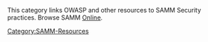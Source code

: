 This category links OWASP and other resources to SAMM Security
practices.
Browse SAMM
[Online](https://www.owasp.org/index.php/Category:Software_Assurance_Maturity_Model#tab=Browse_Online).

[Category:SAMM-Resources](Category:SAMM-Resources "wikilink")